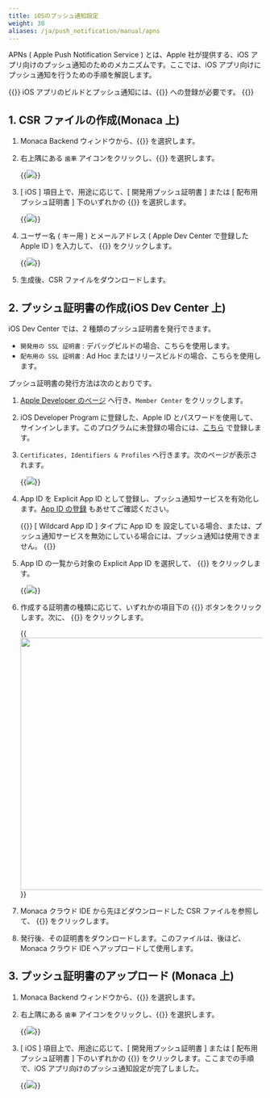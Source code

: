 ```yaml
---
title: iOSのプッシュ通知設定
weight: 30
aliases: /ja/push_notification/manual/apns
---
```


APNs ( Apple Push Notification Service ) とは、Apple 社が提供する、iOS
アプリ向けのプッシュ通知のためのメカニズムです。ここでは、iOS
アプリ向けにプッシュ通知を行うための手順を解説します。

{{<note>}}
    iOS アプリのビルドとプッシュ通知には、{{<link href="https://developer.apple.com/programs/" title="Apple Developer Program">}} への登録が必要です。
{{</note>}}

## 1. CSR ファイルの作成(Monaca 上)

1.  Monaca Backend ウィンドウから、{{<guilabel name="プッシュ通知">}} を選択します。

2.  右上隅にある `歯車` アイコンをクリックし、{{<guilabel name="プッシュ通知設定">}} を選択します。

    {{<img src="/images/backend/gcm/settings.png">}}

3.  [ iOS ] 項目上で、用途に応じて、[ 開発用プッシュ証明書 ] または
    [ 配布用プッシュ証明書 ] 下のいずれかの {{<guilabel name="秘密鍵の生成と CSR の発行">}} を選択します。

    {{<img src="/images/backend/apns/ios_settings.png">}}
    
4.  ユーザー名 ( キー用 ) とメールアドレス ( Apple Dev Center で登録した Apple ID ) を入力して、 {{<guilabel name="生成する">}} をクリックします。

    {{<img src="/images/backend/apns/3.png">}}

5.  生成後、CSR ファイルをダウンロードします。

## 2. プッシュ証明書の作成(iOS Dev Center 上)

iOS Dev Center では、2 種類のプッシュ証明書を発行できます。

-   `開発用の SSL 証明書` : デバッグビルドの場合、こちらを使用します。
-   `配布用の SSL 証明書` : Ad Hoc またはリリースビルドの場合、こちらを使用します。

プッシュ証明書の発行方法は次のとおりです。

1.  [Apple Developer のページ](https://developer.apple.com/)
    へ行き、`Member Center` をクリックします。

2.  iOS Developer Program に登録した、Apple ID
    とパスワードを使用して、サインインします。このプログラムに未登録の場合には、[こちら](https://developer.apple.com/programs/ios/)
    で登録します。

3.  `Certificates, Identifiers & Profiles` へ行きます。次のページが表示されます。

    {{<img src="/images/backend/apns/4.png">}}

4.  App ID を Explicit App ID
    として登録し、プッシュ通知サービスを有効化します。[App ID の登録](/ja/products_guide/monaca_ide/build/ios/build_ios/#app-id-の登録)
    もあせてご確認ください。

    {{<warning>}}
        [ Wildcard App ID ] タイプに App ID を 設定している場合、または、プッシュ通知サービスを無効にしている場合には、プッシュ通知は使用できません。
    {{</warning>}}

5.  App ID の一覧から対象の Explicit App ID を選択して、 {{<guilabel name="Edit">}}
    をクリックします。

    {{<img src="/images/backend/apns/5.png">}}

6.  作成する証明書の種類に応じて、いずれかの項目下の {{<guilabel name="Create Certificate">}}
    ボタンをクリックします。次に、 {{<guilabel name="Continue">}} をクリックします。

    {{<img src="/images/backend/apns/6.png" width="500">}}

7.  Monaca クラウド IDE から先ほどダウンロードした CSR
    ファイルを参照して、 {{<guilabel name="Generate">}} をクリックします。
8.  発行後、その証明書をダウンロードします。このファイルは、後ほど、Monaca
    クラウド IDE へアップロードして使用します。

## 3. プッシュ証明書のアップロード (Monaca 上)

1.  Monaca Backend ウィンドウから、{{<guilabel name="プッシュ通知">}} を選択します。

2.  右上隅にある `歯車` アイコンをクリックし、{{<guilabel name="プッシュ通知設定">}} を選択します。

    {{<img src="/images/backend/gcm/settings.png">}}

3.  [ iOS ] 項目上で、用途に応じて、[ 開発用プッシュ証明書 ] または
    [ 配布用プッシュ証明書 ] 下のいずれかの {{<guilabel name="アップロード">}}
    をクリックします。ここまでの手順で、iOS
    アプリ向けのプッシュ通知設定が完了しました。

    {{<img src="/images/backend/apns/7.png">}}